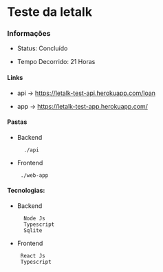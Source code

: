 # Teste da letalk

### Informações

* Status: Concluído

* Tempo Decorrido: 21 Horas

#### Links

* api -> https://letalk-test-api.herokuapp.com/loan

* app -> https://letalk-test-app.herokuapp.com/

#### Pastas

* Backend
        
        ./api

* Frontend

       ./web-app

#### Tecnologias:

* Backend
        
        Node Js
        Typescript
        Sqlite

* Frontend

       React Js
       Typescript